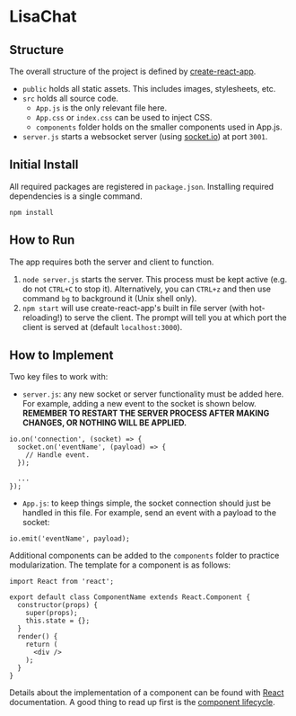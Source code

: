 # LisaChat


## Structure
The overall structure of the project is defined by [create-react-app](https://github.com/facebookincubator/create-react-app).
- `public` holds all static assets. This includes images, stylesheets, etc.
- `src` holds all source code.
  - `App.js` is the only relevant file here.
  - `App.css` or `index.css` can be used to inject CSS.
  - `components` folder holds on the smaller components used in App.js.
- `server.js` starts a websocket server (using [socket.io](https://github.com/socketio/socket.io/)) at port `3001`.

## Initial Install
All required packages are registered in `package.json`. Installing required dependencies is a single command.
```
npm install
```

## How to Run
The app requires both the server and client to function.
1. `node server.js` starts the server. This process must be kept active (e.g. do not `CTRL+C` to stop it). Alternatively, you can `CTRL+z` and then use command `bg` to background it (Unix shell only).
2. `npm start` will use create-react-app's built in file server (with hot-reloading!) to serve the client. The prompt will tell you at which port the client is served at (default `localhost:3000`).

## How to Implement
Two key files to work with:
- `server.js`: any new socket or server functionality must be added here. For example, adding a new event to the socket is shown below. **REMEMBER TO RESTART THE SERVER PROCESS AFTER MAKING CHANGES, OR NOTHING WILL BE APPLIED.**
```
io.on('connection', (socket) => {
  socket.on('eventName', (payload) => {
    // Handle event.
  });
  
  ...
});
```
- `App.js`: to keep things simple, the socket connection should just be handled in this file. For example, send an event with a payload to the socket:
```
io.emit('eventName', payload);
```
Additional components can be added to the `components` folder to practice modularization. The template for a component is as follows:
```
import React from 'react';

export default class ComponentName extends React.Component {
  constructor(props) {
    super(props);
    this.state = {};
  }
  render() {
    return (
      <div />
    );
  }
}
```
Details about the implementation of a component can be found with [React](https://facebook.github.io/react/) documentation. A good thing to read up first is the [component lifecycle](http://busypeoples.github.io/post/react-component-lifecycle/).


